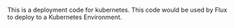 This is a deployment code for kubernetes.
This code would be used by Flux to deploy to a Kubernetes Environment.

